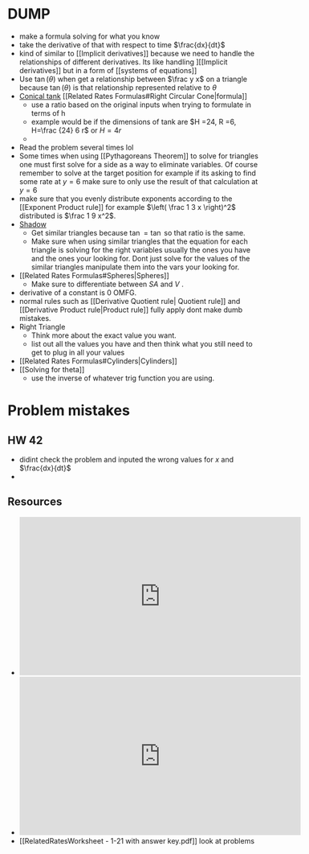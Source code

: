 
# DUMP
- make a formula solving for what you know
- take the derivative of that with respect to time $\frac{dx}{dt}$
- kind of similar to [[Implicit derivatives]] because we need to handle the relationships of different derivatives. Its like handling ][[Implicit derivatives]] but in a form of [[systems of equations]]
- Use $\tan(\theta)$ when get a relationship between $\frac y x$ on a triangle because $\tan(\theta)$ is that relationship represented relative to $\theta$   
- [Conical tank](https://youtu.be/ps-r4nti5Go?t=3022) [[Related Rates Formulas#Right Circular Cone|formula]]
	- use a ratio based on the original inputs when trying to formulate in terms of h 
	- example would be if the dimensions of tank are $H =24, R =6, H=\frac {24} 6 r$ or $H = 4r$
	- 
- Read the problem several times lol
- Some times when using [[Pythagoreans Theorem]] to solve for triangles one must first solve for a side as a way to eliminate variables. Of course remember to solve at the target position for example if its asking to find some rate at $y=6$ make sure to only use the result of that calculation at $y = 6$ 
- make sure that you evenly distribute exponents  according to the [[Exponent Product rule]] for example $\left( \frac 1 3 x \right)^2$ distributed is $\frac 1 9 x^2$.
- [Shadow](https://youtu.be/ps-r4nti5Go?t=3532) 
	- Get similar triangles because $\tan = \tan$ so that ratio is the same.
	- Make sure when using similar triangles that the equation for each triangle is solving for the right variables usually the ones you have and the ones your looking for. Dont just solve for the values of the similar triangles manipulate them into the vars your looking for.
- [[Related Rates Formulas#Spheres|Spheres]]  
	- Make sure to differentiate between $SA$ and $V$ . 
- derivative of a constant is 0 OMFG.
- normal rules such as [[Derivative Quotient rule| Quotient rule]] and [[Derivative Product rule|Product rule]] fully apply dont make dumb mistakes.
- Right Triangle
	- Think more about the exact value you want.
	- list out all the values you have and then think what you still need to get to plug in all your values 
- [[Related Rates Formulas#Cylinders|Cylinders]] 
- [[Solving for theta]]
	- use the inverse of whatever trig function you are using.


# Problem mistakes

## HW 42
- didint check the problem and inputed the wrong values for $x$ and $\frac{dx}{dt}$
- 





## Resources
- <iframe width="560" height="315" src="https://www.youtube.com/embed/I9mVUo-bhM8?si=p_JW0S2lWADVzPFM" title="YouTube video player" frameborder="0" allow="accelerometer; autoplay; clipboard-write; encrypted-media; gyroscope; picture-in-picture; web-share" allowfullscreen></iframe>
- <iframe width="560" height="315" src="https://www.youtube.com/embed/ps-r4nti5Go?si=A-IUg6gjn9FvJoV1" title="YouTube video player" frameborder="0" allow="accelerometer; autoplay; clipboard-write; encrypted-media; gyroscope; picture-in-picture; web-share" allowfullscreen></iframe>
- [[RelatedRatesWorksheet - 1-21  with answer key.pdf]] look at problems